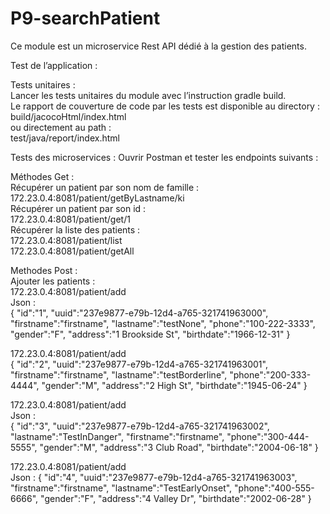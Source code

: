 # P9-searchPatient

Ce module est un microservice Rest API dédié à la gestion des patients.

Test de l’application :

Tests unitaires :  
Lancer les tests unitaires du module avec l’instruction gradle build.  
Le rapport de couverture de code par les tests est disponible au directory : 
build/jacocoHtml/index.html  
ou directement au path :   
test/java/report/index.html

Tests des microservices :
Ouvrir Postman et tester les endpoints suivants : 

Méthodes Get :  
Récupérer un patient par son nom de famille :  
172.23.0.4:8081/patient/getByLastname/ki  
Récupérer un patient par son id :  
172.23.0.4:8081/patient/get/1  
Récupérer la liste des patients :  
172.23.0.4:8081/patient/list  
172.23.0.4:8081/patient/getAll  

Methodes Post :   
Ajouter les patients :  
172.23.0.4:8081/patient/add  
Json :  
{
"id":"1",
"uuid":"237e9877-e79b-12d4-a765-321741963000",
"firstname":"firstname",
"lastname":"testNone",
"phone":"100-222-3333",
"gender":"F",
"address":"1 Brookside St",
"birthdate":"1966-12-31"
}  

172.23.0.4:8081/patient/add  
{
"id":"2",
"uuid":"237e9877-e79b-12d4-a765-321741963001",
"firstname":"firstname",
"lastname":"testBorderline",
"phone":"200-333-4444",
"gender":"M",
"address":"2 High St",
"birthdate":"1945-06-24"
}  

172.23.0.4:8081/patient/add  
Json :  
{
"id":"3",
"uuid":"237e9877-e79b-12d4-a765-321741963002",
"lastname":"TestInDanger",
"firstname":"firstname",
"phone":"300-444-5555",
"gender":"M",
"address":"3 Club Road",
"birthdate":"2004-06-18"
}  

172.23.0.4:8081/patient/add  
Json : {   "id":"4",
"uuid":"237e9877-e79b-12d4-a765-321741963003",
"firstname":"firstname",
"lastname":"TestEarlyOnset",
"phone":"400-555-6666",
"gender":"F",
"address":"4 Valley Dr",
"birthdate":"2002-06-28"
}   

